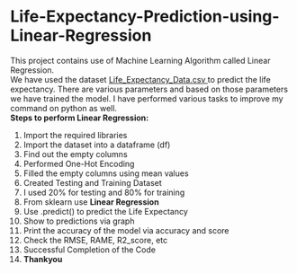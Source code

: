 # Life-Expectancy-Prediction-using-Linear-Regression

This project contains use of Machine Learning Algorithm called Linear Regression. <br>
We have used the dataset <a href="https://github.com/starrylight90/Life-Expectancy-Prediction-using-Linear-Regression/blob/main/Life_Expectancy_Data.csv">Life_Expectancy_Data.csv </a>to predict the life expectancy. There are various parameters and based on those parameters we have trained the model. 
I have performed various tasks to improve my command on python as well. <br>
<b> Steps to perform Linear Regression: <br> </b>
1. Import the required libraries <br>
2. Import the dataset into a dataframe (df) <br>
3. Find out the empty columns <br>
4. Performed One-Hot Encoding <br>
5. Filled the empty columns using mean values <br>
6. Created Testing and Training Dataset <br>
7. I used 20% for testing and 80% for training <br>
8. From sklearn use <b> Linear Regression </b> <br>
9. Use .predict() to predict the Life Expectancy <br>
10. Show to predictions via graph <br>
11. Print the accuracy of the model via accuracy and score <br>
12. Check the RMSE, RAME, R2_score, etc <br>
13. Successful Completion of the Code <br>
14. <b> Thankyou </b>
